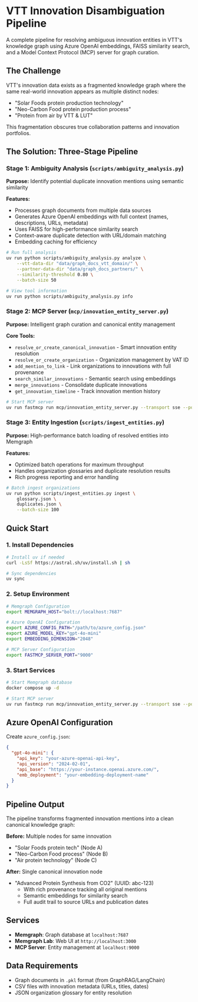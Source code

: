 # VTT Innovation Disambiguation Pipeline

A complete pipeline for resolving ambiguous innovation entities in VTT's knowledge graph using Azure OpenAI embeddings, FAISS similarity search, and a Model Context Protocol (MCP) server for graph curation.

## The Challenge

VTT's innovation data exists as a fragmented knowledge graph where the same real-world innovation appears as multiple distinct nodes:

- "Solar Foods protein production technology"
- "Neo-Carbon Food protein production process"
- "Protein from air by VTT & LUT"

This fragmentation obscures true collaboration patterns and innovation portfolios.

## The Solution: Three-Stage Pipeline

### Stage 1: Ambiguity Analysis (`scripts/ambiguity_analysis.py`)

**Purpose:** Identify potential duplicate innovation mentions using semantic similarity

**Features:**

- Processes graph documents from multiple data sources
- Generates Azure OpenAI embeddings with full context (names, descriptions, URLs, metadata)
- Uses FAISS for high-performance similarity search
- Context-aware duplicate detection with URL/domain matching
- Embedding caching for efficiency

```bash
# Run full analysis
uv run python scripts/ambiguity_analysis.py analyze \
    --vtt-data-dir "data/graph_docs_vtt_domain/" \
    --partner-data-dir "data/graph_docs_partners/" \
    --similarity-threshold 0.80 \
    --batch-size 50

# View tool information
uv run python scripts/ambiguity_analysis.py info
```

### Stage 2: MCP Server (`mcp/innovation_entity_server.py`)

**Purpose:** Intelligent graph curation and canonical entity management

**Core Tools:**

- `resolve_or_create_canonical_innovation` - Smart innovation entity resolution
- `resolve_or_create_organization` - Organization management by VAT ID
- `add_mention_to_link` - Link organizations to innovations with full provenance
- `search_similar_innovations` - Semantic search using embeddings
- `merge_innovations` - Consolidate duplicate innovations
- `get_innovation_timeline` - Track innovation mention history

```bash
# Start MCP server
uv run fastmcp run mcp/innovation_entity_server.py --transport sse --port 9000
```

### Stage 3: Entity Ingestion (`scripts/ingest_entities.py`)

**Purpose:** High-performance batch loading of resolved entities into Memgraph

**Features:**

- Optimized batch operations for maximum throughput
- Handles organization glossaries and duplicate resolution results
- Rich progress reporting and error handling

```bash
# Batch ingest organizations
uv run python scripts/ingest_entities.py ingest \
    glossary.json \
    duplicates.json \
    --batch-size 100
```

## Quick Start

### 1. Install Dependencies

```bash
# Install uv if needed
curl -LsSf https://astral.sh/uv/install.sh | sh

# Sync dependencies
uv sync
```

### 2. Setup Environment

```bash
# Memgraph Configuration
export MEMGRAPH_HOST="bolt://localhost:7687"

# Azure OpenAI Configuration
export AZURE_CONFIG_PATH="/path/to/azure_config.json"
export AZURE_MODEL_KEY="gpt-4o-mini"
export EMBEDDING_DIMENSION="2048"

# MCP Server Configuration
export FASTMCP_SERVER_PORT="9000"
```

### 3. Start Services

```bash
# Start Memgraph database
docker compose up -d

# Start MCP server
uv run fastmcp run mcp/innovation_entity_server.py --transport sse --port 9000
```

## Azure OpenAI Configuration

Create `azure_config.json`:

```json
{
  "gpt-4o-mini": {
    "api_key": "your-azure-openai-api-key",
    "api_version": "2024-02-01",
    "api_base": "https://your-instance.openai.azure.com/",
    "emb_deployment": "your-embedding-deployment-name"
  }
}
```

## Pipeline Output

The pipeline transforms fragmented innovation mentions into a clean canonical knowledge graph:

**Before:** Multiple nodes for same innovation

- "Solar Foods protein tech" (Node A)
- "Neo-Carbon Food process" (Node B)
- "Air protein technology" (Node C)

**After:** Single canonical innovation node

- "Advanced Protein Synthesis from CO2" (UUID: abc-123)
  - With rich provenance tracking all original mentions
  - Semantic embeddings for similarity search
  - Full audit trail to source URLs and publication dates

## Services

- **Memgraph**: Graph database at `localhost:7687`
- **Memgraph Lab**: Web UI at `http://localhost:3000`
- **MCP Server**: Entity management at `localhost:9000`

## Data Requirements

- Graph documents in `.pkl` format (from GraphRAG/LangChain)
- CSV files with innovation metadata (URLs, titles, dates)
- JSON organization glossary for entity resolution

